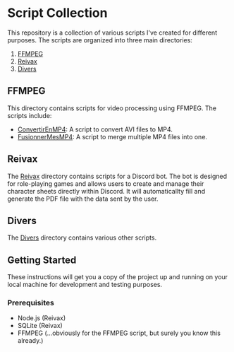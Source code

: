 # Script Collection

This repository is a collection of various scripts I've created for different purposes. The scripts are organized into three main directories:

1. [FFMPEG](FFMPEG/)
2. [Reivax](reivax/)
3. [Divers](Divers/)

## FFMPEG

This directory contains scripts for video processing using FFMPEG. The scripts include:


- [ConvertirEnMP4](FFMPEG/ConvertirEnMP4/conversion.bat): A script to convert AVI files to MP4.
- [FusionnerMesMP4](FFMPEG/FusionnerMesMP4/fusion.bat): A script to merge multiple MP4 files into one.

## Reivax

The [Reivax](reivax/) directory contains scripts for a Discord bot. The bot is designed for role-playing games and allows users to create and manage their character sheets directly within Discord.
It will automaticallty fill and generate the PDF file with the data sent by the user.

## Divers

The [Divers](Divers/) directory contains various other scripts.

## Getting Started

These instructions will get you a copy of the project up and running on your local machine for development and testing purposes.

### Prerequisites

- Node.js (Reivax)
- SQLite (Reivax)
- FFMPEG (...obviously for the FFMPEG script, but surely you know this already.)
